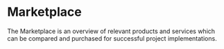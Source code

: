 # Marketplace

The Marketplace is an overview of relevant products and services which can be compared and purchased for successful project implementations.
